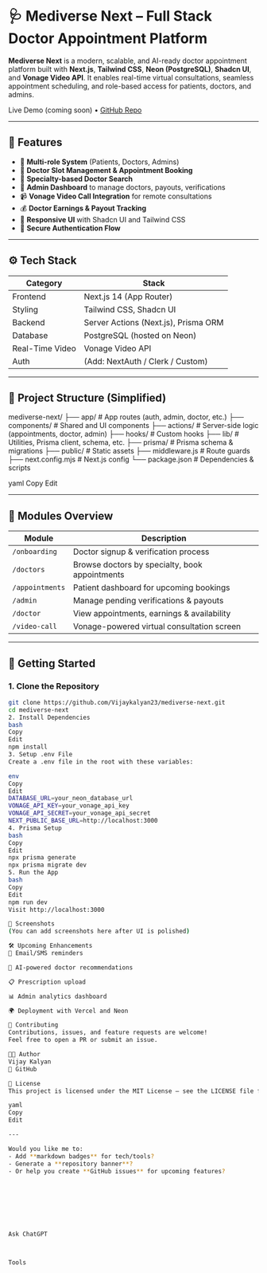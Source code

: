 # 🩺 Mediverse Next – Full Stack Doctor Appointment Platform

**Mediverse Next** is a modern, scalable, and AI-ready doctor appointment platform built with **Next.js**, **Tailwind CSS**, **Neon (PostgreSQL)**, **Shadcn UI**, and **Vonage Video API**. It enables real-time virtual consultations, seamless appointment scheduling, and role-based access for patients, doctors, and admins.

Live Demo (coming soon) • [GitHub Repo](https://github.com/Vijaykalyan23/mediverse-next)

---

## 🚀 Features

- 👤 **Multi-role System** (Patients, Doctors, Admins)
- 📅 **Doctor Slot Management & Appointment Booking**
- 🩻 **Specialty-based Doctor Search**
- 💼 **Admin Dashboard** to manage doctors, payouts, verifications
- 📹 **Vonage Video Call Integration** for remote consultations
- 💰 **Doctor Earnings & Payout Tracking**
- 🌈 **Responsive UI** with Shadcn UI and Tailwind CSS
- 🔐 **Secure Authentication Flow**

---

## ⚙️ Tech Stack

| Category        | Stack                               |
|----------------|--------------------------------------|
| Frontend        | Next.js 14 (App Router)              |
| Styling         | Tailwind CSS, Shadcn UI              |
| Backend         | Server Actions (Next.js), Prisma ORM |
| Database        | PostgreSQL (hosted on Neon)          |
| Real-Time Video | Vonage Video API                     |
| Auth            | (Add: NextAuth / Clerk / Custom)     |

---

## 📁 Project Structure (Simplified)

mediverse-next/
├── app/ # App routes (auth, admin, doctor, etc.)
├── components/ # Shared and UI components
├── actions/ # Server-side logic (appointments, doctor, admin)
├── hooks/ # Custom hooks
├── lib/ # Utilities, Prisma client, schema, etc.
├── prisma/ # Prisma schema & migrations
├── public/ # Static assets
├── middleware.js # Route guards
├── next.config.mjs # Next.js config
└── package.json # Dependencies & scripts

yaml
Copy
Edit

---

## 🧩 Modules Overview

| Module          | Description                                  |
|----------------|----------------------------------------------|
| `/onboarding`   | Doctor signup & verification process         |
| `/doctors`      | Browse doctors by specialty, book appointments |
| `/appointments` | Patient dashboard for upcoming bookings      |
| `/admin`        | Manage pending verifications & payouts       |
| `/doctor`       | View appointments, earnings & availability   |
| `/video-call`   | Vonage-powered virtual consultation screen   |

---

## 🔧 Getting Started

### 1. Clone the Repository

```bash
git clone https://github.com/Vijaykalyan23/mediverse-next.git
cd mediverse-next
2. Install Dependencies
bash
Copy
Edit
npm install
3. Setup .env File
Create a .env file in the root with these variables:

env
Copy
Edit
DATABASE_URL=your_neon_database_url
VONAGE_API_KEY=your_vonage_api_key
VONAGE_API_SECRET=your_vonage_api_secret
NEXT_PUBLIC_BASE_URL=http://localhost:3000
4. Prisma Setup
bash
Copy
Edit
npx prisma generate
npx prisma migrate dev
5. Run the App
bash
Copy
Edit
npm run dev
Visit http://localhost:3000

📸 Screenshots
(You can add screenshots here after UI is polished)

🛠 Upcoming Enhancements
📧 Email/SMS reminders

🧠 AI-powered doctor recommendations

📋 Prescription upload

📊 Admin analytics dashboard

🌍 Deployment with Vercel and Neon

🤝 Contributing
Contributions, issues, and feature requests are welcome!
Feel free to open a PR or submit an issue.

👨‍💻 Author
Vijay Kalyan
🔗 GitHub

📄 License
This project is licensed under the MIT License – see the LICENSE file for details.

yaml
Copy
Edit

---

Would you like me to:
- Add **markdown badges** for tech/tools?
- Generate a **repository banner**?
- Or help you create **GitHub issues** for upcoming features?








Ask ChatGPT



Tools


